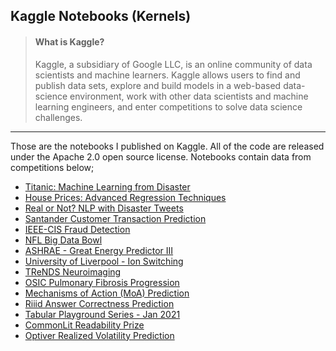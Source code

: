 ## Kaggle Notebooks (Kernels)

> #### **What is Kaggle?**
> Kaggle, a subsidiary of Google LLC, is an online community of data scientists and machine learners. Kaggle allows users to find and publish data sets, explore and build models in a web-based data-science environment, work with other data scientists and machine learning engineers, and enter competitions to solve data science challenges.

------------------------------------------------------------
Those are the notebooks I published on Kaggle. All of the code are released under the Apache 2.0 open source license. Notebooks contain data from competitions below;
 
* [Titanic: Machine Learning from Disaster](https://www.kaggle.com/c/titanic)
* [House Prices: Advanced Regression Techniques](https://www.kaggle.com/c/house-prices-advanced-regression-techniques)
* [Real or Not? NLP with Disaster Tweets](https://www.kaggle.com/c/nlp-getting-started)
* [Santander Customer Transaction Prediction](https://www.kaggle.com/c/santander-customer-transaction-prediction)
* [IEEE-CIS Fraud Detection](https://www.kaggle.com/c/ieee-fraud-detection)
* [NFL Big Data Bowl](https://www.kaggle.com/c/nfl-big-data-bowl-2020)
* [ASHRAE - Great Energy Predictor III](https://www.kaggle.com/c/ashrae-energy-prediction)
* [University of Liverpool - Ion Switching](https://www.kaggle.com/c/liverpool-ion-switching)
* [TReNDS Neuroimaging](https://www.kaggle.com/c/trends-assessment-prediction)
* [OSIC Pulmonary Fibrosis Progression](https://www.kaggle.com/c/osic-pulmonary-fibrosis-progression)
* [Mechanisms of Action (MoA) Prediction](https://www.kaggle.com/c/lish-moa)
* [Riiid Answer Correctness Prediction](https://www.kaggle.com/c/riiid-test-answer-prediction)
* [Tabular Playground Series - Jan 2021](https://www.kaggle.com/c/tabular-playground-series-jan-2021)
* [CommonLit Readability Prize](https://www.kaggle.com/c/commonlitreadabilityprize)
* [Optiver Realized Volatility Prediction](https://www.kaggle.com/c/optiver-realized-volatility-prediction)
